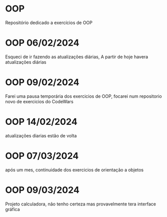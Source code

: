 # OOP
Repositório dedicado a exercícios de OOP


# OOP 06/02/2024 
Esqueci de ir fazendo as atualizações diárias, A partir de hoje havera atualizações diárias 


# OOP 09/02/2024 
Farei uma pausa temporária dos exercicios de OOP, focarei num repositorio novo de exercicios do CodeWars


# OOP 14/02/2024 
atualizações diarias estão de volta

# OOP 07/03/2024
após um mes, continuidade dos exercicios de orientação a objetos

# OOP 09/03/2024
Projeto calculadora, nâo tenho certeza mas provavelmente tera interface gráfica
